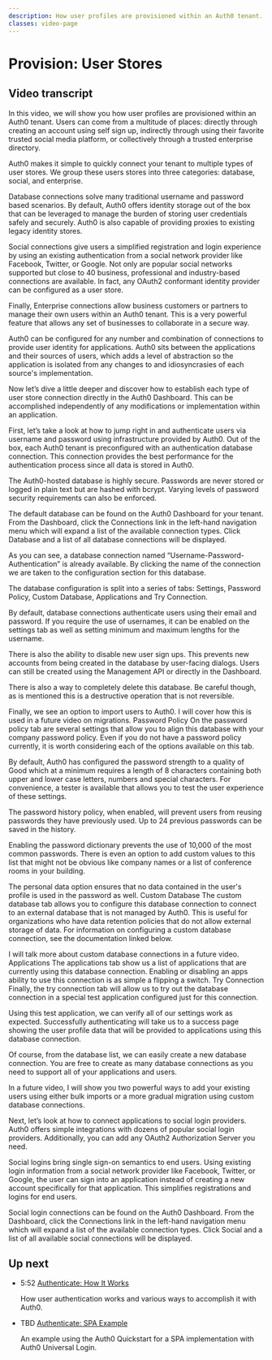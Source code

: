 ```yaml
---
description: How user profiles are provisioned within an Auth0 tenant.
classes: video-page
---
```

# Provision: User Stores

<div class="video-wrapper" data-video="tbd"></div>

## Video transcript

In this video, we will show you how user profiles are provisioned within an Auth0 tenant. Users can come from a multitude of places: directly through creating an account using self sign up, indirectly through using their favorite trusted social media platform, or collectively through a trusted enterprise directory.

Auth0 makes it simple to quickly connect your tenant to multiple types of user stores. We group these users stores into three categories: database, social, and enterprise.

Database connections solve many traditional username and password based scenarios. By default, Auth0 offers identity storage out of the box that can be leveraged to manage the burden of storing user credentials safely and securely. Auth0 is also capable of providing proxies to existing legacy identity stores.

Social connections give users a simplified registration and login experience by using an existing authentication from a social network provider like Facebook, Twitter, or Google. Not only are popular social networks supported but close to 40 business, professional and industry-based connections are available. In fact, any OAuth2 conformant identity provider can be configured as a user store.

Finally, Enterprise connections allow business customers or partners to manage their own users within an Auth0 tenant. This is a very powerful feature that allows any set of businesses to collaborate in a secure way. 

Auth0 can be configured for any number and combination of connections to provide user identity for applications. Auth0 sits between the applications and their sources of users, which adds a level of abstraction so the application is isolated from any changes to and idiosyncrasies of each source's implementation.

Now let’s dive a little deeper and discover how to establish each type of user store connection directly in the Auth0 Dashboard. This can be accomplished independently of any modifications or implementation within an application.

First, let’s take a look at how to jump right in and authenticate users via username and password using infrastructure provided by Auth0. Out of the box, each Auth0 tenant is preconfigured with an authentication database connection. This connection provides the best performance for the authentication process since all data is stored in Auth0.

The Auth0-hosted database is highly secure. Passwords are never stored or logged in plain text but are hashed with bcrypt. Varying levels of password security requirements can also be enforced.

The default database can be found on the Auth0 Dashboard for your tenant. From the Dashboard, click the Connections link in the left-hand navigation menu which will expand a list of the available connection types. Click Database and a list of all database connections will be displayed.

As you can see, a database connection named “Username-Password-Authentication” is already available. By clicking the name of the connection we are taken to the configuration section for this database.

The database configuration is split into a series of tabs: Settings, Password Policy, Custom Database, Applications and Try Connection.

By default, database connections authenticate users using their email and password. If you require the use of usernames, it can be enabled on the settings tab as well as setting minimum and maximum lengths for the username.

There is also the ability to disable new user sign ups. This prevents new accounts from being created in the database by user-facing dialogs. Users can still be created using the Management API or directly in the Dashboard. 

There is also a way to completely delete this database. Be careful though, as is mentioned this is a destructive operation that is not reversible.

Finally, we see an option to import users to Auth0. I will cover how this is used in a future video on migrations.
Password Policy
On the password policy tab are several settings that allow you to align this database with your company password policy. Even if you do not have a password policy currently, it is worth considering each of the options available on this tab.

By default, Auth0 has configured the password strength to a quality of Good which at a minimum requires a length of 8 characters containing both upper and lower case letters, numbers and special characters. For convenience, a tester is available that allows you to test the user experience of these settings.

The password history policy, when enabled, will prevent users from reusing passwords they have previously used. Up to 24 previous passwords can be saved in the history.

Enabling the password dictionary prevents the use of 10,000 of the most common passwords. There is even an option to add custom values to this list that might not be obvious like company names or a list of conference rooms in your building.

The personal data option ensures that no data contained in the user's profile is used in the password as well.
Custom Database
The custom database tab allows you to configure this database connection to connect to an external database that is not managed by Auth0. This is useful for organizations who have data retention policies that do not allow external storage of data. For information on configuring a custom database connection, see the documentation linked below.

I will talk more about custom database connections in a future video.
Applications
The applications tab show us a list of applications that are currently using this database connection. Enabling or disabling an apps ability to use this connection is as simple a flipping a switch.
Try Connection
Finally, the try connection tab will allow us to try out the database connection in a special test application configured just for this connection.

Using this test application, we can verify all of our settings work as expected. Successfully authenticating will take us to a success page showing the user profile data that will be provided to applications using this database connection.

Of course, from the database list, we can easily create a new database connection. You are free to create as many database connections as you need to support all of your applications and users.

In a future video, I will show you two powerful ways to add your existing users using either bulk imports or a more gradual migration using custom database connections.

Next, let’s look at how to connect applications to social login providers. Auth0 offers simple integrations with dozens of popular social login providers. Additionally, you can add any OAuth2 Authorization Server you need.

Social logins bring single sign-on semantics to end users. Using existing login information from a social network provider like Facebook, Twitter, or Google, the user can sign into an application instead of creating a new account specifically for that application. This simplifies registrations and logins for end users.

Social login connections can be found on the Auth0 Dashboard. From the Dashboard, click the Connections link in the left-hand navigation menu which will expand a list of the available connection types. Click Social and a list of all available social connections will be displayed.

## Up next

<ul class="up-next">
    <li>
    <span class="video-time"><i class="icon icon-budicon-494"></i>5:52</span>
    <i class="video-icon icon icon-budicon-676"></i>
    <a href="/videos/get-started/04_1_authenticate-how-it-works">Authenticate: How It Works</a>
    <p>How user authentication works and various ways to accomplish it with Auth0.</p>
  </li>

  <li>
    <span class="video-time"><i class="icon icon-budicon-494"></i>TBD</span>
    <i class="video-icon icon icon-budicon-676"></i>
    <a href="/videos/get-started/04_02_authenticate-spa-example">Authenticate: SPA Example</a>
    <p>An example using the Auth0 Quickstart for a SPA implementation with Auth0 Universal Login. </p>
  </li>
</ul>
